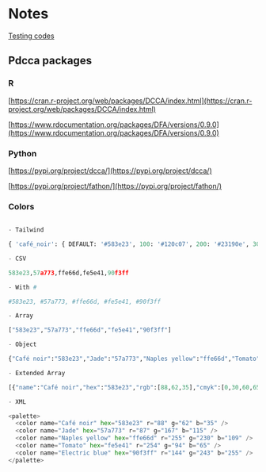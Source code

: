 # Notes

[Testing codes](./notebooks/test_nb.md)

## Pdcca packages

### R

[https://cran.r-project.org/web/packages/DCCA/index.html](https://cran.r-project.org/web/packages/DCCA/index.html)

[https://www.rdocumentation.org/packages/DFA/versions/0.9.0](https://www.rdocumentation.org/packages/DFA/versions/0.9.0)


### Python

[https://pypi.org/project/dcca/](https://pypi.org/project/dcca/)

[https://pypi.org/project/fathon/](https://pypi.org/project/fathon/)

### Colors

```Python

- Tailwind

{ 'café_noir': { DEFAULT: '#583e23', 100: '#120c07', 200: '#23190e', 300: '#352515', 400: '#46321c', 500: '#583e23', 600: '#8f6539', 700: '#bd8c59', 800: '#d3b390', 900: '#e9d9c8' }, 'jade': { DEFAULT: '#57a773', 100: '#122117', 200: '#23432e', 300: '#356445', 400: '#46865d', 500: '#57a773', 600: '#79b990', 700: '#9bcaab', 800: '#bcdcc7', 900: '#deede3' }, 'naples_yellow': { DEFAULT: '#ffe66d', 100: '#483c00', 200: '#917900', 300: '#d9b500', 400: '#ffda23', 500: '#ffe66d', 600: '#ffeb89', 700: '#fff0a6', 800: '#fff5c4', 900: '#fffae1' }, 'tomato': { DEFAULT: '#fe5e41', 100: '#400a00', 200: '#801401', 300: '#c01e01', 400: '#fe2903', 500: '#fe5e41', 600: '#fe7f69', 700: '#fe9f8e', 800: '#ffbfb4', 900: '#ffdfd9' }, 'electric_blue': { DEFAULT: '#90f3ff', 100: '#004850', 200: '#008f9f', 300: '#00d7ef', 400: '#3fecff', 500: '#90f3ff', 600: '#a5f6ff', 700: '#bcf8ff', 800: '#d2fbff', 900: '#e9fdff' } }

- CSV

583e23,57a773,ffe66d,fe5e41,90f3ff

- With #

#583e23, #57a773, #ffe66d, #fe5e41, #90f3ff

- Array

["583e23","57a773","ffe66d","fe5e41","90f3ff"]

- Object

{"Café noir":"583e23","Jade":"57a773","Naples yellow":"ffe66d","Tomato":"fe5e41","Electric blue":"90f3ff"}

- Extended Array

[{"name":"Café noir","hex":"583e23","rgb":[88,62,35],"cmyk":[0,30,60,65],"hsb":[31,60,35],"hsl":[31,43,24],"lab":[28,8,21]},{"name":"Jade","hex":"57a773","rgb":[87,167,115],"cmyk":[48,0,31,35],"hsb":[141,48,65],"hsl":[141,31,50],"lab":[62,-37,20]},{"name":"Naples yellow","hex":"ffe66d","rgb":[255,230,109],"cmyk":[0,10,57,0],"hsb":[50,57,100],"hsl":[50,100,71],"lab":[91,-6,61]},{"name":"Tomato","hex":"fe5e41","rgb":[254,94,65],"cmyk":[0,63,74,0],"hsb":[9,74,100],"hsl":[9,99,63],"lab":[61,59,48]},{"name":"Electric blue","hex":"90f3ff","rgb":[144,243,255],"cmyk":[44,5,0,0],"hsb":[186,44,100],"hsl":[186,100,78],"lab":[90,-26,-15]}]

- XML

<palette>
  <color name="Café noir" hex="583e23" r="88" g="62" b="35" />
  <color name="Jade" hex="57a773" r="87" g="167" b="115" />
  <color name="Naples yellow" hex="ffe66d" r="255" g="230" b="109" />
  <color name="Tomato" hex="fe5e41" r="254" g="94" b="65" />
  <color name="Electric blue" hex="90f3ff" r="144" g="243" b="255" />
</palette>
```
